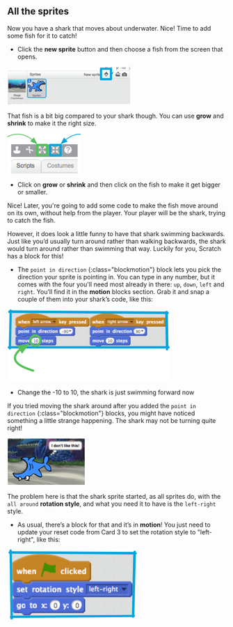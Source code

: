 ## All the sprites

Now you have a shark that moves about underwater. Nice! Time to add some fish for it to catch!

+ Click the **new sprite** button and then choose a fish from the screen that opens. 

![](images/sprites1.png)

That fish is a bit big compared to your shark though. You can use **grow** and **shrink** to make it the right size. 

![](images/sprites2.png)

+ Click on **grow** or **shrink** and then click on the fish to make it get bigger or smaller.

Nice! Later, you're going to add some code to make the fish move around on its own, without help from the player. Your player will be the shark, trying to catch the fish.

However, it does look a little funny to have that shark swimming backwards. Just like you’d usually turn around rather than walking backwards, the shark would turn around rather than swimming that way. Luckily for you, Scratch has a block for this!

+ The `point in direction` {:class="blockmotion"} block lets you pick the direction your sprite is pointing in. You can type in any number, but it comes with the four you'll need most already in there: `up`, `down`, `left` and `right`. You’ll find it in the **motion** blocks section. Grab it and snap a couple of them into your shark’s code, like this: 

![](images/sprites3.png)

+ Change the -10 to 10, the shark is just swimming forward now

If you tried moving the shark around after you added the `point in direction` {:class="blockmotion"} blocks, you might have noticed something a little strange happening. The shark may not be turning quite right! 

![](images/sprites4.png)

The problem here is that the shark sprite started, as all sprites do, with the `all around` **rotation style**, and what you need it to have is the `left-right` style.

+ As usual, there’s a block for that and it’s in **motion**! You just need to update your reset code from Card 3 to set the rotation style to "left-right", like this: 

![](images/sprites5.png)
